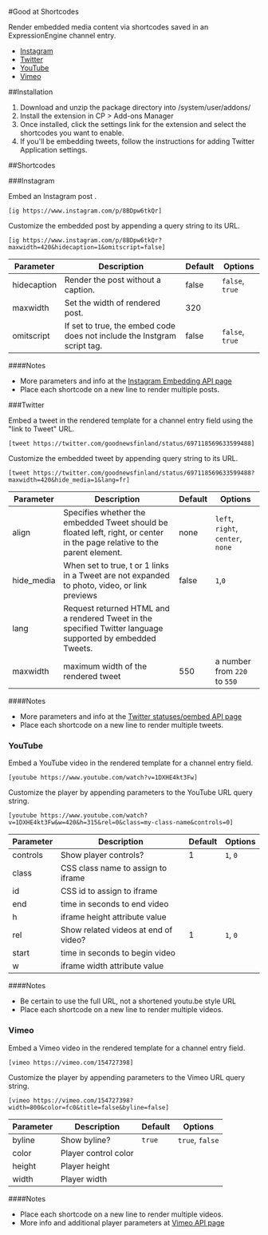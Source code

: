 #Good at Shortcodes

Render embedded media content via shortcodes saved in an ExpressionEngine channel entry.

- [Instagram](#instagram)
- [Twitter](#twitter)
- [YouTube](#youtube)
- [Vimeo](#vimeo)


##Installation

1. Download and unzip the package directory into /system/user/addons/ 
2. Install the extension in CP > Add-ons Manager
3. Once installed, click the settings link for the extension and select the shortcodes you want to enable.
4. If you'll be embedding tweets, follow the instructions for adding Twitter Application settings. 

##Shortcodes

###Instagram

Embed an Instagram post .

`[ig https://www.instagram.com/p/8BDpw6tkQr]`

Customize the embedded post by appending a query string to its URL.

`[ig https://www.instagram.com/p/8BDpw6tkQr?maxwidth=420&hidecaption=1&omitscript=false]`

| Parameter | Description |Default|Options
| --- | --- | --- | --- |
| hidecaption | Render the post without a caption. | false | `false`, `true`
| maxwidth | Set the width of rendered post. | 320 | 
| omitscript | If set to true, the embed code does not include the Instgram script tag. | false | `false`, `true`

####Notes
- More parameters and info at the [Instagram Embedding API page](https://www.instagram.com/developer/embedding/#oembed)
- Place each shortcode on a new line to render multiple posts.


###Twitter

Embed a tweet in the rendered template for a channel entry field using the "link to Tweet" URL.

`[tweet https://twitter.com/goodnewsfinland/status/697118569633599488]`

Customize the embedded tweet by appending query string to its URL.

`[tweet https://twitter.com/goodnewsfinland/status/697118569633599488?maxwidth=420&hide_media=1&lang=fr]`

| Parameter | Description |Default|Options
| --- | --- | --- | --- |
| align | Specifies whether the embedded Tweet should be floated left, right, or center in the page relative to the parent element. | none | `left`, `right`, `center`, `none`
| hide_media | When set to true, t or 1 links in a Tweet are not expanded to photo, video, or link previews | false | `1`,`0`
| lang | Request returned HTML and a rendered Tweet in the specified Twitter language supported by embedded Tweets. | |
| maxwidth | maximum width of the rendered tweet  | 550 |  a number from `220` to `550` 

####Notes
- More parameters and info at the [Twitter statuses/oembed API page](https://dev.twitter.com/rest/reference/get/statuses/oembed)
- Place each shortcode on a new line to render multiple tweets.


### YouTube

Embed a YouTube video in the rendered template for a channel entry field.

`[youtube https://www.youtube.com/watch?v=1DXHE4kt3Fw]`

Customize the player by appending parameters to the YouTube URL query string.

`[youtube https://www.youtube.com/watch?v=1DXHE4kt3Fw&w=420&h=315&rel=0&class=my-class-name&controls=0]`

| Parameter | Description |Default|Options
| --- | --- | --- | --- |
| controls | Show player controls? | 1 | `1`, `0`
| class | CSS class name to assign to iframe | | 
| id | CSS id to assign to iframe |  | 
| end | time in seconds to end video|  | 
| h | iframe height attribute value |  | 
| rel | Show related videos at end of video? | 1 | `1`, `0`
| start | time in seconds to begin video|  | 
| w | iframe width attribute value |  | 

####Notes
- Be certain to use the full URL, not a shortened youtu.be style URL
- Place each shortcode on a new line to render multiple videos.


### Vimeo

Embed a Vimeo video in the rendered template for a channel entry field.

`[vimeo https://vimeo.com/154727398]`

Customize the player by appending parameters to the Vimeo URL query string.

`[vimeo https://vimeo.com/154727398?width=800&color=fc0&title=false&byline=false]`

| Parameter | Description |Default|Options
| --- | --- | --- | --- |
| byline | Show byline? | `true` | `true`, `false`
| color | Player control color | | 
| height | Player height | | 
| width | Player width |  | 


####Notes
- Place each shortcode on a new line to render multiple videos.
- More info and additional player parameters at [Vimeo API page](https://developer.vimeo.com/apis/oembed)

